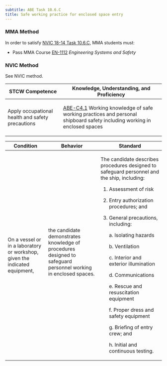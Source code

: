 ```yaml
---
subtitle: ABE Task 10.6.C 
title: Safe working practice for enclosed space entry
---
```



### MMA Method

In order to satisfy  [NVIC 18-14  Task  10.6.C]({{site.baseurl}}/assets/images/nvic-18-14.pdf), MMA students must:

* Pass MMA Course [EN-1112]( {{site.baseurl}}/courses/EN-1112) *Engineering Systems and Safety*


### NVIC Method

<a onclick="togglevisibility('nvic_methods')" >See NVIC method.</a>

<div id='nvic_methods' class='hide'>

<table>
<thead>
<tr>
<th class='forty'> STCW Competence </th>
<th class='sixty'> Knowledge, Understanding, and Proficiency </th>
</tr>
</thead>




<tbody>
<tr><td markdown='1'>

Apply occupational health and safety precautions

</td><td markdown='1'>

[ABE-C4.1](../../tables/35.html#ABE-C4.1) Working knowledge of safe working practices and personal shipboard safety including working in enclosed spaces

</td></tr>


</tbody>
</table>


<table>
<thead>
<tr><th class='twenty'>  Condition </th><th class='twenty'> Behavior </th><th  class='sixty'>Standard </th></tr>
</thead>
<tbody >



<tr><td markdown='1'>

On a vessel or in a laboratory or workshop, given the indicated equipment,

</td><td markdown='1'>

the candidate demonstrates knowledge of procedures designed to safeguard personnel working in enclosed spaces.

<br>

<div class="tooltip">
<span class="tooltiptext">
</span>
</div>


</td><td markdown='1'>

The candidate describes procedures designed to safeguard personnel and the ship, including: 

1. Assessment of risk
2. Entry authorization procedures; and 
3. General precautions, including:
 
	a. Isolating hazards

	b. Ventilation

	c. Interior and exterior illumination

	d. Communications

	e. Rescue and resuscitation equipment

	f. Proper dress and safety equipment

	g. Briefing of entry crew; and 

	h. Initial and continuous testing. 

</td></tr>
</tbody>
</table>
</div>
